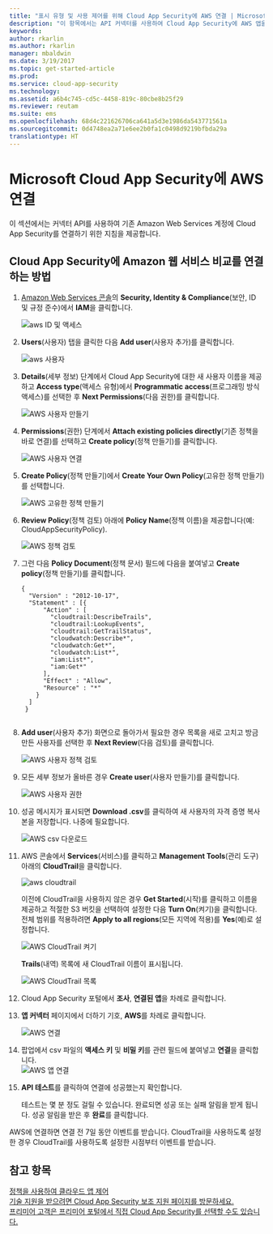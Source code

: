 ```yaml
---
title: "표시 유형 및 사용 제어를 위해 Cloud App Security에 AWS 연결 | Microsoft 문서"
description: "이 항목에서는 API 커넥터를 사용하여 Cloud App Security에 AWS 앱을 연결하는 방법에 대한 정보를 제공합니다."
keywords: 
author: rkarlin
ms.author: rkarlin
manager: mbaldwin
ms.date: 3/19/2017
ms.topic: get-started-article
ms.prod: 
ms.service: cloud-app-security
ms.technology: 
ms.assetid: a6b4c745-cd5c-4458-819c-80cbe8b25f29
ms.reviewer: reutam
ms.suite: ems
ms.openlocfilehash: 68d4c221626706ca641a5d3e1986da543771561a
ms.sourcegitcommit: 0d4748ea2a71e6ee2b0fa1c0498d9219bfbda29a
translationtype: HT
---
```

# <a name="connect-aws-to-microsoft-cloud-app-security"></a>Microsoft Cloud App Security에 AWS 연결
이 섹션에서는 커넥터 API를 사용하여 기존 Amazon Web Services 계정에 Cloud App Security를 연결하기 위한 지침을 제공합니다.  
  
## <a name="how-to-connect-amazon-web-services-to-cloud-app-security"></a>Cloud App Security에 Amazon 웹 서비스 비교를 연결하는 방법  
  
1.  [Amazon Web Services 콘솔](https://console.aws.amazon.com/)의 **Security, Identity & Compliance**(보안, ID 및 규정 준수)에서 **IAM**을 클릭합니다.  
  
     ![aws ID 및 액세스](./media/aws-identity-and-access.png "aws ID 및 액세스")  
  
2.  **Users**(사용자) 탭을 클릭한 다음 **Add user**(사용자 추가)를 클릭합니다.  
  
     ![aws 사용자](./media/aws-users.png "aws 사용자")      
  
4.  **Details**(세부 정보) 단계에서 Cloud App Security에 대한 새 사용자 이름을 제공하고 **Access type**(액세스 유형)에서 **Programmatic access**(프로그래밍 방식 액세스)를 선택한 후 **Next Permissions**(다음 권한)를 클릭합니다.  

     ![AWS 사용자 만들기](./media/aws-create-user.png "AWS 사용자 만들기")

5. **Permissions**(권한) 단계에서 **Attach existing policies directly**(기존 정책을 바로 연결)를 선택하고 **Create policy**(정책 만들기)를 클릭합니다.

   ![AWS 사용자 연결](./media/aws-attach-user-policy.png "AWS 기존 정책 연결")

6.  **Create Policy**(정책 만들기)에서 **Create Your Own Policy**(고유한 정책 만들기)를 선택합니다.
 
    ![AWS 고유한 정책 만들기](./media/aws-create-own-policy.png "AWS 정책 만들기")
 
7.  **Review Policy**(정책 검토) 아래에 **Policy Name**(정책 이름)을 제공합니다(예: CloudAppSecurityPolicy).

    ![AWS 정책 검토](./media/aws-review-policy.png "AWS 정책 검토")

8. 그런 다음 **Policy Document**(정책 문서) 필드에 다음을 붙여넣고 **Create policy**(정책 만들기)를 클릭합니다.
  
    ```     
    {  
      "Version" : "2012-10-17",  
      "Statement" : [{  
          "Action" : [  
            "cloudtrail:DescribeTrails",  
            "cloudtrail:LookupEvents",  
            "cloudtrail:GetTrailStatus",  
            "cloudwatch:Describe*",  
            "cloudwatch:Get*",  
            "cloudwatch:List*",  
            "iam:List*",  
            "iam:Get*"  
          ],  
          "Effect" : "Allow",  
          "Resource" : "*"  
        }  
      ]  
     }  
  
    ```  
  
9. **Add user**(사용자 추가) 화면으로 돌아가서 필요한 경우 목록을 새로 고치고 방금 만든 사용자를 선택한 후 **Next Review**(다음 검토)를 클릭합니다.

   ![AWS 사용자 정책 검토](./media/aws-review-user.png "AWS 사용자 검토")

10. 모든 세부 정보가 올바른 경우 **Create user**(사용자 만들기)를 클릭합니다.

    ![AWS 사용자 권한](./media/aws-user-permissions.png "AWS 사용자 권한 검토")

11. 성공 메시지가 표시되면 **Download .csv**를 클릭하여 새 사용자의 자격 증명 복사본을 저장합니다. 나중에 필요합니다.  

    ![AWS csv 다운로드](./media/aws-download-csv.png "AWS csv 다운로드")
  
10. AWS 콘솔에서 **Services**(서비스)를 클릭하고 **Management Tools**(관리 도구) 아래의 **CloudTrail**을 클릭합니다.  
  
     ![aws cloudtrail](./media/aws-cloudtrail.png "aws cloudtrail")  
  
    이전에 CloudTrail을 사용하지 않은 경우 **Get Started**(시작)를 클릭하고 이름을 제공하고 적절한 S3 버킷을 선택하여 설정한 다음 **Turn On**(켜기)을 클릭합니다. 전체 범위를 적용하려면 **Apply to all regions**(모든 지역에 적용)를 **Yes**(예)로 설정합니다.
  
       ![AWS CloudTrail 켜기](./media/aws-turnon-cloudtrail.png "AWS CloudTrail 켜기")
  
    **Trails**(내역) 목록에 새 CloudTrail 이름이 표시됩니다.
    
      ![AWS CloudTrail 목록](./media/aws-cloudtrail-list.png "AWS CloudTrail 목록")
  
11. Cloud App Security 포털에서 **조사**, **연결된 앱**을 차례로 클릭합니다.  
  
12. **앱 커넥터** 페이지에서 더하기 기호, **AWS**를 차례로 클릭합니다.  
  
     ![AWS 연결](./media/connect-aws.png "AWS 연결")  
  
13. 팝업에서 csv 파일의 **액세스 키** 및 **비밀 키**를 관련 필드에 붙여넣고 **연결**을 클릭합니다.  
   ![AWS 앱 연결](./media/aws-connect-app.png "AWS connect app") 
  
14. **API 테스트**를 클릭하여 연결에 성공했는지 확인합니다.  
  
     테스트는 몇 분 정도 걸릴 수 있습니다. 완료되면 성공 또는 실패 알림을 받게 됩니다. 성공 알림을 받은 후 **완료**를 클릭합니다.  
  
AWS에 연결하면 연결 전 7일 동안 이벤트를 받습니다. CloudTrail을 사용하도록 설정한 경우 CloudTrail를 사용하도록 설정한 시점부터 이벤트를 받습니다.
  
## <a name="see-also"></a>참고 항목  
[정책을 사용하여 클라우드 앱 제어](control-cloud-apps-with-policies.md)   
[기술 지원을 받으려면 Cloud App Security 보조 지원 페이지를 방문하세요.](http://support.microsoft.com/oas/default.aspx?prid=16031)   
[프리미어 고객은 프리미어 포털에서 직접 Cloud App Security를 선택할 수도 있습니다.](https://premier.microsoft.com/)  
  
  